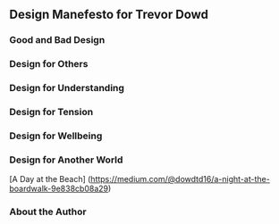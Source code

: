 ## Design Manefesto for Trevor Dowd
 

### Good and Bad Design


### Design for Others

### Design for Understanding

### Design for Tension

### Design for Wellbeing

### Design for Another World 
[A Day at the Beach] (https://medium.com/@dowdtd16/a-night-at-the-boardwalk-9e838cb08a29)
### About the Author

